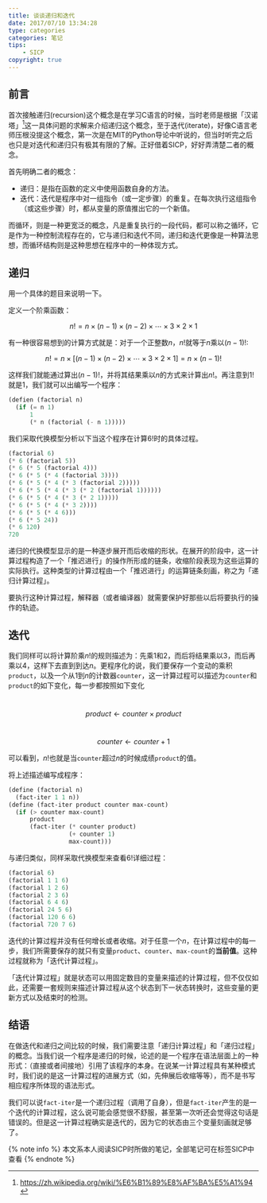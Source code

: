```yaml
---
title: 谈谈递归和迭代
date: 2017/07/10 13:34:28
type: categories
categories: 笔记
tips:
	- SICP
copyright: true
---
```


## 前言

首次接触递归(recursion)这个概念是在学习C语言的时候，当时老师是根据「汉诺塔」[^1]这一具体问题的求解来介绍递归这个概念，至于迭代(iterate)，好像C语言老师压根没提这个概念，第一次是在MIT的Python导论中听说的，但当时听完之后也只是对迭代和递归只有极其有限的了解。正好借着SICP，好好弄清楚二者的概念。

首先明确二者的概念：

- 递归：是指在函数的定义中使用函数自身的方法。
- 迭代：迭代是程序中对一组指令（或一定步骤）的重复。在每次执行这组指令（或这些步骤）时，都从变量的原值推出它的一个新值。

而循环，则是一种更宽泛的概念，凡是重复执行的一段代码，都可以称之循环，它是作为一种控制流程存在的，它与递归和迭代不同，递归和迭代更像是一种算法思想，而循环结构则是这种思想在程序中的一种体现方式。

[^1]: https://zh.wikipedia.org/wiki/%E6%B1%89%E8%AF%BA%E5%A1%94

## 递归

用一个具体的题目来说明一下。

定义一个阶乘函数：

$$n!=n\times(n-1)\times(n-2)\times\cdots\times3\times2\times1$$

有一种很容易想到的计算方式就是：对于一个正整数$n$，$n!$就等于$n$乘以$(n-1)!$:

$$n!=n\times[(n-1)\times(n-2)\times\cdots\times3\times2\times1]=n\times(n-1)!$$

这样我们就能通过算出$(n-1)!$，并将其结果乘以$n$的方式来计算出$n!$。再注意到$1!$就是$1$，我们就可以出编写一个程序：

```lisp
(defien (factorial n)
  (if (= n 1)
      1
      (* n (factorial (- n 1)))))
```

我们采取代换模型分析以下当这个程序在计算$6!$时的具体过程。

```lisp
(factorial 6)
(* 6 (factorial 5))
(* 6 (* 5 (factorial 4)))
(* 6 (* 5 (* 4 (factorial 3))))
(* 6 (* 5 (* 4 (* 3 (factorial 2)))))
(* 6 (* 5 (* 4 (* 3 (* 2 (factorial 1))))))
(* 6 (* 5 (* 4 (* 3 (* 2 1)))))
(* 6 (* 5 (* 4 (* 3 2))))
(* 6 (* 5 (* 4 6)))
(* 6 (* 5 24))
(* 6 120)
720
```

递归的代换模型显示的是一种逐步展开而后收缩的形状。在展开的阶段中，这一计算过程构造了一个「推迟进行」的操作所形成的链条，收缩阶段表现为这些运算的实际执行。这种类型的计算过程由一个「推迟进行」的运算链条刻画，称之为「递归计算过程」。

要执行这种计算过程，解释器（或者编译器）就需要保护好那些以后将要执行的操作的轨迹。

## 迭代

我们同样可以将计算阶乘$n!$的规则描述为：先乘$1$和$2$，而后将结果乘以$3$，而后再乘以$4$，这样下去直到到达$n$。更程序化的说，我们要保存一个变动的乘积`product`，以及一个从$1$到$n$的计数器`counter`，这一计算过程可以描述为`counter`和`product`的如下变化，每一步都按照如下变化

​     $$product \longleftarrow counter\times product$$

​     $$counter \longleftarrow counter+1$$

可以看到，$n!$也就是当`counter`超过$n$的时候成绩`product`的值。

将上述描述编写成程序：

```lisp
(define (factorial n)
  (fact-iter 1 1 n))
(define (fact-iter product counter max-count)
  (if (> counter max-count)
      product
      (fact-iter (* counter product)
                 (+ counter 1)
                 max-count)))
```

与递归类似，同样采取代换模型来查看$6!$详细过程：

```lisp
(factorial 6)
(factorial 1 1 6)
(factorial 1 2 6)
(factorial 2 3 6)
(factorial 6 4 6)
(factorial 24 5 6)
(factorial 120 6 6)
(factorial 720 7 6)
```

迭代的计算过程并没有任何增长或者收缩。对于任意一个$n$，在计算过程中的每一步，我们所需要保存的就只有变量`product`、`counter`、`max-count`的**当前值**。这种过程就称为「迭代计算过程」。

「迭代计算过程」就是状态可以用固定数目的变量来描述的计算过程，但不仅仅如此，还需要一套规则来描述计算过程从这个状态到下一状态转换时，这些变量的更新方式以及结束时的检测。

## 结语

在做迭代和递归之间比较的时候，我们需要注意「递归计算过程」和「递归过程」的概念。当我们说一个程序是递归的时候，论述的是一个程序在语法层面上的一种形式：（直接或者间接地）引用了该程序的本身。在说某一计算过程具有某种模式时，我们说的是这一计算过程的进展方式（如，先伸展后收缩等等），而不是书写相应程序所体现的语法形式。

我们可以说`fact-iter`是一个递归过程（调用了自身），但是`fact-iter`产生的是一个迭代的计算过程，这么说可能会感觉很不舒服，甚至第一次听还会觉得这句话是错误的。但是这一计算过程确实是迭代的，因为它的状态由三个变量刻画就足够了。

{% note info %} 本文系本人阅读SICP时所做的笔记，全部笔记可在标签SICP中查看 {% endnote %}